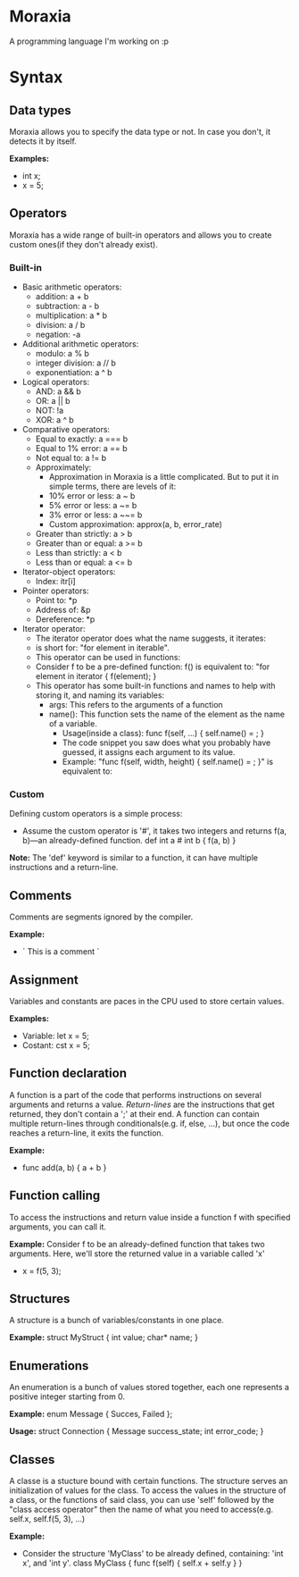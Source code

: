 # Moraxia
A programming language I'm working on :p

# Syntax
## Data types
Moraxia allows you to specify the data type or not. In case you don't, it detects it by itself.

**Examples:**
* int x;
* x = 5;

## Operators
Moraxia has a wide range of built-in operators and allows you to create custom ones(if they don't already exist).

### Built-in
* Basic arithmetic operators:
  * addition: a + b
  * subtraction: a - b
  * multiplication: a * b
  * division: a / b
  * negation: -a
* Additional arithmetic operators:
  * modulo: a % b
  * integer division: a // b
  * exponentiation: a ^ b
* Logical operators:
  * AND: a && b
  * OR: a || b
  * NOT: !a
  * XOR: a ^ b
* Comparative operators:
  * Equal to exactly: a === b
  * Equal to 1% error: a == b
  * Not equal to: a != b
  * Approximately:
    * Approximation in Moraxia is a little complicated. But to put it in simple terms, there are levels of it:
    * 10% error or less: a ~ b
    * 5% error or less: a ~= b
    * 3% error or less: a ~~= b
    * Custom approximation: approx(a, b, error_rate)
  * Greater than strictly: a > b
  * Greater than or equal: a >= b
  * Less than strictly: a < b
  * Less than or equal: a <= b
* Iterator-object operators:
  * Index: itr\[i\]
* Pointer operators:
  * Point to: *p
  * Address of: &p
  * Dereference: *p
* Iterator operator:
  * The iterator operator does what the name suggests, it iterates:
  * <iterable> is short for: "for element in iterable".
  * This operator can be used in functions:
  * Consider f to be a pre-defined function: f(<iterator>) is equivalent to: "for element in iterator { f(element); }
  * This operator has some built-in functions and names to help with storing it, and naming its variables:
    * args: This refers to the arguments of a function
    * name(): This function sets the name of the element as the name of a variable.
      * Usage(inside a class): func f(self, ...) { self.name(<args>) = <args>; }
      * The code snippet you saw does what you probably have guessed, it assigns each argument to its value.
      * Example: "func f(self, width, height) { self.name(<args>) = <args>; }" is equivalent to: 

### Custom
Defining custom operators is a simple process:
* Assume the custom operator is '#', it takes two integers and returns f(a, b)—an already-defined function.
def int a # int b { f(a, b) }

**Note:** The 'def' keyword is similar to a function, it can have multiple instructions and a return-line.

## Comments
Comments are segments ignored by the compiler.

**Example:**
* \` This is a comment \`

## Assignment
Variables and constants are paces in the CPU used to store certain values.

**Examples:**
* Variable: let x = 5;
* Costant: cst x = 5;

## Function declaration
A function is a part of the code that performs instructions on several arguments and returns a value.
*Return-lines* are the instructions that get returned, they don't contain a ';' at their end.
A function can contain multiple return-lines through conditionals(e.g. if, else, ...), but once the code reaches a return-line, it exits the function.

**Example:**
* func add(a, b) { a + b }

## Function calling
To access the instructions and return value inside a function f with specified arguments, you can call it.

**Example:**
Consider f to be an already-defined function that takes two arguments. Here, we'll store the returned value in a variable called 'x'
* x = f(5, 3);

## Structures
A structure is a bunch of variables/constants in one place.

**Example:**
struct MyStruct {
 int value;
 char* name;
}

## Enumerations
An enumeration is a bunch of values stored together, each one represents a positive integer starting from 0.

**Example:**
enum Message { Succes, Failed };

**Usage:**
struct Connection {
 Message success_state;
 int error_code;
}

## Classes
A classe is a stucture bound with certain functions.
The structure serves an initialization of values for the class.
To access the values in the structure of a class, or the functions of said class, you can use 'self' followed by the "class access operator" then the name of what you need to access(e.g. self.x, self.f(5, 3), ...)

**Example:**
* Consider the structure 'MyClass' to be already defined, containing: 'int x', and 'int y'.
class MyClass {
 func f(self) {
  self.x + self.y
 }
}
